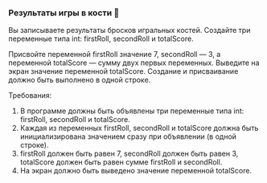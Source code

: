 
### Результаты игры в кости 🎲

Вы записываете результаты бросков игральных костей. Создайте три переменные типа int: firstRoll, secondRoll и totalScore.

Присвойте переменной firstRoll значение 7, secondRoll — 3, а переменной totalScore — сумму двух первых переменных. Выведите на экран значение переменной totalScore. Создание и присваивание должно быть выполнено в одной строке.

Требования:
1. В программе должны быть объявлены три переменные типа int: firstRoll, secondRoll и totalScore. 
2. Каждая из переменных firstRoll, secondRoll и totalScore должна быть инициализирована значением сразу при объявлении (в одной строке). 
3. firstRoll должен быть равен 7, secondRoll должен быть равен 3, totalScore должен быть равен сумме firstRoll и secondRoll. 
4. На экран должно быть выведено значение переменной totalScore.